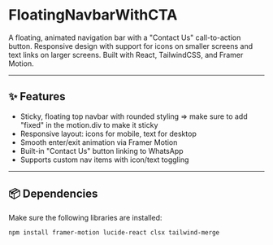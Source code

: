 # FloatingNavbarWithCTA

A floating, animated navigation bar with a "Contact Us" call-to-action button. Responsive design with support for icons on smaller screens and text links on larger screens. Built with React, TailwindCSS, and Framer Motion.

---

## ✨ Features

- Sticky, floating top navbar with rounded styling => make sure to add "fixed" in the motion.div to make it sticky
- Responsive layout: icons for mobile, text for desktop
- Smooth enter/exit animation via Framer Motion
- Built-in "Contact Us" button linking to WhatsApp
- Supports custom nav items with icon/text toggling

---

## 📦 Dependencies

Make sure the following libraries are installed:

```bash
npm install framer-motion lucide-react clsx tailwind-merge
```
